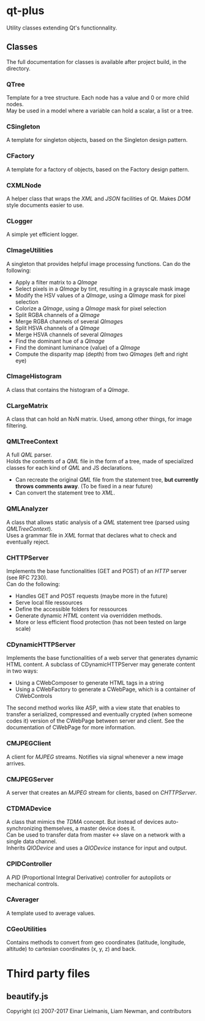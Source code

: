 # qt-plus
Utility classes extending Qt's functionnality.

## Classes
The full documentation for classes is available after project build, in the <help> directory.

### QTree
Template for a tree structure. Each node has a value and 0 or more child nodes.  
May be used in a model where a variable can hold a scalar, a list or a tree.

### CSingleton
A template for singleton objects, based on the Singleton design pattern.

### CFactory
A template for a factory of objects, based on the Factory design pattern.

### CXMLNode
A helper class that wraps the *XML* and *JSON* facilities of Qt. Makes *DOM* style documents easier to use.

### CLogger
A simple yet efficient logger.

### CImageUtilities
A singleton that provides helpful image processing functions.
Can do the following:
* Apply a filter matrix to a *QImage*
* Select pixels in a *QImage* by tint, resulting in a grayscale mask image
* Modify the HSV values of a *QImage*, using a *QImage* mask for pixel selection
* Colorize a *QImage*, using a *QImage* mask for pixel selection
* Split RGBA channels of a *QImage*
* Merge RGBA channels of several *QImage*s
* Split HSVA channels of a *QImage*
* Merge HSVA channels of several *QImage*s
* Find the dominant hue of a *QImage*
* Find the dominant luminance (value) of a *QImage*
* Compute the disparity map (depth) from two *QImage*s (left and right eye)

### CImageHistogram
A class that contains the histogram of a *QImage*.

### CLargeMatrix
A class that can hold an NxN matrix. Used, among other things, for image filtering.

### QMLTreeContext
A full *QML* parser. <br>
Holds the contents of a *QML* file in the form of a tree, made of specialized classes for each kind of *QML* and JS declarations. <br>
* Can recreate the original *QML* file from the statement tree, **but currently throws comments away**. (To be fixed in a near future)
* Can convert the statement tree to *XML*.

### QMLAnalyzer
A class that allows static analysis of a *QML* statement tree (parsed using *QMLTreeContext*).  
Uses a grammar file in *XML* format that declares what to check and eventually reject.

### CHTTPServer
Implements the base functionalities (GET and POST) of an *HTTP* server (see RFC 7230).  
Can do the following:
* Handles GET and POST requests (maybe more in the future)
* Serve local file ressources
* Define the accessible folders for ressources
* Generate dynamic *HTML* content via overridden methods.
* More or less efficient flood protection (has not been tested on large scale)

### CDynamicHTTPServer
Implements the base functionalities of a web server that generates dynamic HTML content.
A subclass of CDynamicHTTPServer may generate content in two ways:
* Using a CWebComposer to generate HTML tags in a string
* Using a CWebFactory to generate a CWebPage, which is a container of CWebControls

The second method works like ASP, with a view state that enables to transfer a serialized, compressed and eventually crypted (when someone codes it) version of the CWebPage between server and client. See the documentation of CWebPage for more information.

### CMJPEGClient
A client for *MJPEG* streams. Notifies via signal whenever a new image arrives.

### CMJPEGServer
A server that creates an *MJPEG* stream for clients, based on *CHTTPServer*.

### CTDMADevice
A class that mimics the *TDMA* concept. But instead of devices auto-synchronizing themselves, a master device does it.  
Can be used to transfer data from master <-> slave on a network with a single data channel.  
Inherits *QIODevice* and uses a *QIODevice* instance for input and output.

### CPIDController
A *PID* (Proportional Integral Derivative) controller for autopilots or mechanical controls.

### CAverager
A template used to average values.

### CGeoUtilities
Contains methods to convert from geo coordinates (latitude, longitude, altitude) to cartesian coordinates (x, y, z) and back.

# Third party files

## beautify.js
Copyright (c) 2007-2017 Einar Lielmanis, Liam Newman, and contributors

